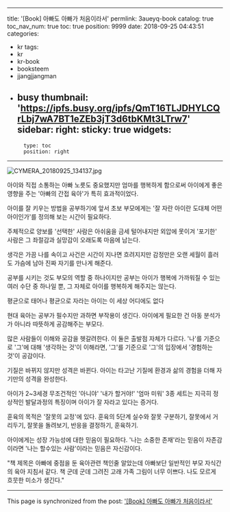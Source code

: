 
---
title: '[Book] 아빠도 아빠가 처음이라서'
permlink: 3aueyq-book
catalog: true
toc_nav_num: true
toc: true
position: 9999
date: 2018-09-25 04:43:51
categories:
- kr
tags:
- kr
- kr-book
- booksteem
- jjangjjangman
- busy
thumbnail: 'https://ipfs.busy.org/ipfs/QmT16TLJDHYLCQrLbj7wA7BT1eZEb3jT3d6tbKMt3LTrw7'
sidebar:
    right:
        sticky: true
widgets:
    -
        type: toc
        position: right
---


![CYMERA_20180925_134137.jpg](https://ipfs.busy.org/ipfs/QmT16TLJDHYLCQrLbj7wA7BT1eZEb3jT3d6tbKMt3LTrw7)

아이와 직접 소통하는 
아빠 노릇도 중요했지만
엄마를 행복하게 함으로써 
아이에게 좋은 영향을 주는 
'아빠의 간접 육아'가 
특히 효과적이었다.

아이를 잘 키우는 방법을 
공부하기에 앞서 초보 부모에게는 
'잘 자란 아이란 도대체 어떤 아이인가'를
정의해 보는 시간이 필요하다.

주체적으로 양보를 '선택한' 사람은
아쉬움을 금세 털어내지만
외압에 못이겨 '포기한' 사람은
그 좌절감과 실망감이 오래도록
마음에 남는다.

생각은 가끔 나를 속이고
사건은 시간이 지나면 흐려지지만
감정만은 오랜 세월이 흘러도
가슴에 남아 진짜 자기를
만나게 해준다.

공부를 시키는 것도 
부모의 역할 중 하나이지만
공부는 아이가 행복에 가까워질 수 있는
여러 수단 중 하나일 뿐,
그 자체로 아이를 행복하게
해주지는 않는다.

평균으로 태어나 
평균으로 자라는 아이는
이 세상 어디에도 없다

현대 육아는 공부가 필수지만
과하면 부작용이 생긴다.
아이에게 필요한 건
아동 분석가가 아니라
따뜻하게 공감해주는 부모다.

많은 사람들이 이해와 공감을 헷갈려한다.
이 둘은 출발점 자체가 다르다.
'나'를 기준으로 '그'에 대해
'생각하는 것'이 이해라면,
'그'를 기준으로 '그'의 입장에서
'경험하는 것'이 공감이다.

기질은 바뀌지 않지만 성격은 바뀐다.
아이는 타고난 기질에 환경과 삶의 경험을
더해 자기만의 성격을 완성한다.

아이가 2~3세경 무조건적인
'아니야' '내가 할거야!' '엄마 미워'
3종 세트는 지극히 정상적인 발달과정의
특징이며 아이가 잘 자라고 있다는 증거다.

훈육의 목적은 '잘못의 교정'에 있다.
훈육의 5단계
실수와 잘못 구분하기, 잘못에서 거리두기, 잘못을 돌려보기, 반응을 결정하기, 훈육하기.

아이에게는 성장 가능성에 대한
믿음이 필요하다.
'나는 소중한 존재'라는 믿음이 자존감이라면
'나는 할수있는 사람'이라는 믿음은 자신감이다.

"책 제목은 아빠에 중점을 둔 육아관련 책인줄 알았는데 아빠보단 일반적인 부모 자식간의 육아 지침서 같다. 책 군데 군데 그려진 고래 가족 그림이 너무 이쁘다. 나도 모르게 흐뭇한 미소가 생긴다."

- - -

This page is synchronized from the post: ['[Book] 아빠도 아빠가 처음이라서'](https://steemit.com/@lucky2015/3aueyq-book)
